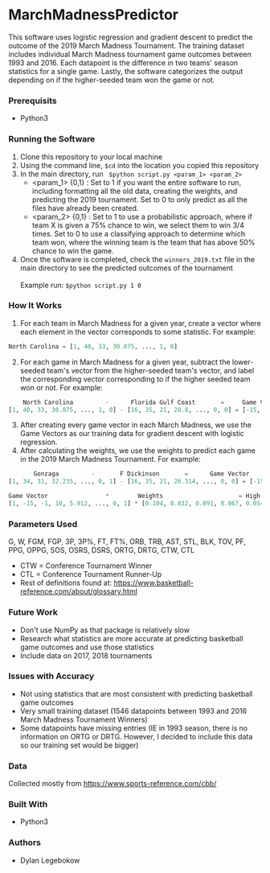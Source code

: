 # MarchMadnessPredictor
This software uses logistic regression and gradient descent to predict the outcome of the 2019 March Madness Tournament. The training dataset includes individual March Madness tournament game outcomes between 1993 and 2016. Each datapoint is the difference in two teams' season statistics for a single game. Lastly, the software categorizes the output depending on if the higher-seeded team won the game or not.

### Prerequisits
- Python3

### Running the Software
1. Clone this repository to your local machine
2. Using the command line, ``` $cd ``` into the location you copied this repository
3. In the main directory, run ``` $python script.py <param_1> <param_2>```<br>
	- <param_1> {0,1} : Set to 1 if you want the entire software to run, including formatting all the old data, creating the weights, and predicting the 2019 tournament. Set to 0 to only predict as all the files have already been created.<br>
	- <param_2> {0,1} : Set to 1 to use a probabilistic approach, where if team X is given a 75% chance to win, we select them to win 3/4 times. Set to 0 to use a classifying approach to determine which team won, where the winning team is the team that has above 50% chance to win the game. 
4. Once the software is completed, check the ```winners_2019.txt``` file in the main directory to see the predicted outcomes of the tournament<br><br>
Example run: ```$python script.py 1 0```

### How It Works
1. For each team in March Madness for a given year, create a vector where each element in the vector corresponds to some statistic. For example:<br>
```python
North Carolina = [1, 40, 33, 30.875, ..., 1, 0]
```
2. For each game in March Madness for a given year, subtract the lower-seeded team's vector from the higher-seeded team's vector, and label the corresponding vector corresponding to if the higher seeded team won or not. For example:<br>
```python
	North Carolina 	       -      Florida Gulf Coast       = 	 Game Vector	        Label
[1, 40, 33, 30.875, ..., 1, 0] - [16, 35, 21, 28.8, ..., 0, 0] = [-15, 5, 12, 2.075, ... 1, 0]   [1]
```
3. After creating every game vector in each March Madness, we use the Game Vectors as our training data for gradient descent with logistic regression.
4. After calculating the weights, we use the weights to predict each game in the 2019 March Madness Tournament. For example:
```python
	   Gonzaga	       -	   F Dickinson		 = 	    Game Vector
[1, 34, 31, 32.235, ..., 0, 1] - [16, 35, 21, 26.314, ..., 0, 0] = [-15, -1, 10, 5.912, ..., 0, 1]

Game Vector 			   * 		Weights 				    = High Seed Wins %
[1, -15, -1, 10, 5.912, ..., 0, 1] * [0.104, 0.032, 0.091, 0.067, 0.054, ..., 0.043, 0.061] = 	   0.982
```

### Parameters Used
G, W, FGM, FGP, 3P, 3P%, FT, FT%, ORB, TRB, AST, STL, BLK, TOV, PF, PPG, OPPG, SOS, OSRS, DSRS, ORTG, DRTG, CTW, CTL
- CTW = Conference Tournament Winner
- CTL = Conference Tournament Runner-Up
- Rest of definitions found at:
https://www.basketball-reference.com/about/glossary.html

### Future Work
- Don't use NumPy as that package is relatively slow
- Research what statistics are more accurate at predicting basketball game outcomes and use those statistics
- Include data on 2017, 2018 tournaments

### Issues with Accuracy
- Not using statistics that are most consistent with predicting basketball game outcomes
- Very small training dataset (1546 datapoints between 1993 and 2016 March Madness Tournament Winners)
- Some datapoints have missing entries (IE in 1993 season, there is no information on ORTG or DRTG. However, I decided to include this data so our training set would be bigger) 

### Data
Collected mostly from https://www.sports-reference.com/cbb/

### Built With
- Python3

### Authors
- Dylan Legebokow
